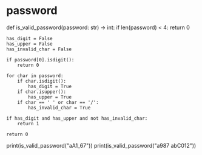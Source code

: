 # password
def is_valid_password(password: str) -> int:
    if len(password) < 4:
        return 0
    
    has_digit = False
    has_upper = False
    has_invalid_char = False
    
    if password[0].isdigit():
        return 0
    
    for char in password:
        if char.isdigit():
            has_digit = True
        if char.isupper():
            has_upper = True
        if char == ' ' or char == '/':
            has_invalid_char = True

    if has_digit and has_upper and not has_invalid_char:
        return 1
    
    return 0


print(is_valid_password("aA1_67")) 
print(is_valid_password("a987 abC012"))  
